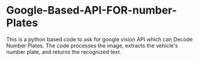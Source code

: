 # Google-Based-API-FOR-number-Plates
This is a python based code to ask for google vision API which can Decode Number Plates. The code processes the image, extracts the vehicle's number plate, and returns the recognized text.
